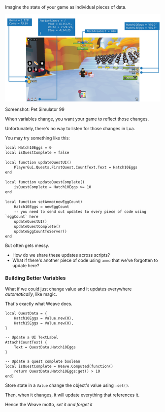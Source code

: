 Imagine the state of your game as individual pieces of data.

![An example of a game's UI, with some variables labelled and linked to parts of the UI.](assets/Game-UI-Variables-Dark.png)

<figcaption>Screenshot: Pet Simulator 99</figcaption>

When variables change, you want your game to reflect those changes.

Unfortunately, there's no way to listen for those changes in Lua.

You may try something like this:

```luau
local Hatch10Eggs = 0
local isQuestComplete = false

local function updateQuestUI()
	PlayerGui.Quests.FirstQuest.CountText.Text = Hatch10Eggs
end

local function updateQuestComplete()
	isQuestComplete = Hatch10Eggs >= 10
end

local function setAmmo(newEggCount)
	Hatch10Eggs = newEggCount
	-- you need to send out updates to every piece of code using `eggCount` here
	updateQuestUI()
	updateQuestComplete()
	updateEggCountToServer()
end
```

But often gets messy.

- How do we share these updates across scripts?
- What if there's another piece of code using `ammo` that we've forgotten to update here?

### Building Better Variables

What if we could just change value and it updates everywhere _automatically_, like magic.

That's exactly what Weave does.

```luau
local QuestData = {
	Hatch10Eggs = Value.new(0),
	Hatch15Eggs = Value.new(0),
}
```

```luau
-- Update a UI TextLabel
Attach(CountText) {
	Text = QuestData.Hatch10Eggs
}
```

```luau
-- Update a quest complete boolean
local isQuestComplete = Weave.Computed(function()
	return QuestData.Hatch10Eggs:get() > 10
end)
```

Store state in a `Value` change the object's value using `:set()`.

Then, when it changes, it will update everything that references it.

Hence the Weave motto, _set it and forget it_
